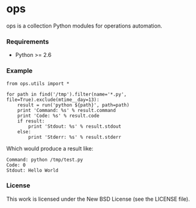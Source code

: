 ops
===

ops is a collection Python modules for operations automation.

### Requirements

 * Python >= 2.6

### Example

    from ops.utils import *

    for path in find('/tmp').filter(name='*.py', file=True).exclude(mtime__day=13):
        result = run('python ${path}', path=path)
        print 'Command: %s' % result.command
        print 'Code: %s' % result.code
        if result:
            print 'Stdout: %s' % result.stdout
        else:
            print 'Stderr: %s' % result.stderr

Which would produce a result like:

    Command: python /tmp/test.py
    Code: 0
    Stdout: Hello World

### License

This work is licensed under the New BSD License (see the LICENSE file).

[os]: http://docs.python.org/library/os.html
[shutil]: http://docs.python.org/library/shutil.html
